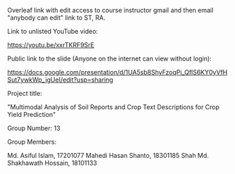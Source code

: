 Overleaf link with edit access to course instructor gmail and then email "anybody can edit" link to ST, RA.

Link to unlisted YouTube video:

https://youtu.be/xxrTKRF9SrE

Public link to the slide (Anyone on the internet can view without login):

https://docs.google.com/presentation/d/1UA5sb8ShyFzoqPi_QflS6KY0yVfHSut7ywkWp_jgUeI/edit?usp=sharing

Project title:

"Multimodal Analysis of Soil Reports and Crop Text Descriptions for Crop Yield Prediction"

Group Number: 13

Group Members: 

Md. Asiful Islam, 17201077 
Mahedi Hasan Shanto, 18301185
Shah Md. Shakhawath Hossain, 18101133 
